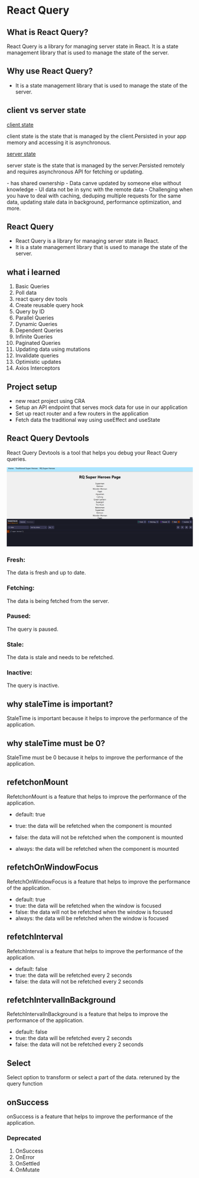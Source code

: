 # React Query

## What is React Query?

React Query is a library for managing server state in React. It is a state management library that is used to manage the state of the server.

## Why use React Query?

- It is a state management library that is used to manage the state of the server.

## client vs server state

<u>client state</u>

<p>client state is the state that is managed by the client.Persisted in your app memory and accessing it is asynchronous.</p>

<u>server state</u>

<p>server state is the state that is managed by the server.Persisted remotely and requires asynchronous API for fetching or updating.</p>
- has shared ownership
- Data canve updated by someone else without knowledge
- UI data not be in sync with the remote data
- Challenging when you  have to deal with caching, deduping multiple requests for the same data, updating stale data in background, performance optimization, and more.

## React Query

- React Query is a library for managing server state in React.
- It is a state management library that is used to manage the state of the server.

## what i learned

<ol>
    <li>Basic Queries</li>
    <li>Poll data</li>
    <li>react query dev tools</li>
    <li>Create reusable query hook</li>
    <li>Query by ID</li>
    <li>Parallel Queries</li>
    <li>Dynamic Queries</li>
    <li>Dependent Queries</li>
    <li>Infinite Queries</li>
    <li>Paginated Queries</li>
    <li>Updating data using mutations</li>
    <li>Invalidate queries</li>
    <li>Optimistic updates</li>
    <li>Axios Interceptors</li>
</ol>

## Project setup

- new react project using CRA
- Setup an API endpoint that serves mock data for use in our application
- Set up react router and a few routers in the application
- Fetch data the traditional way using useEffect and useState

## React Query Devtools

<p>React Query Devtools is a tool that helps you debug your React Query queries.</p>

![QueryDevtools.png](QueryDevtools.png)

### Fresh:

<p>The data is fresh and up to date.</p>

### Fetching:

<p>The data is being fetched from the server.</p>

### Paused:

<p>The query is paused.</p>

### Stale:

<p>The data is stale and needs to be refetched.</p>

### Inactive:

<p>The query is inactive.</p>

## why staleTime is important?

<p>StaleTime is important because it helps to improve the performance of the application.</p>

## why staleTime must be 0?

<p>StaleTime must be 0 because it helps to improve the performance of the application.</p>

## refetchonMount

<p>RefetchonMount is a feature that helps to improve the performance of the application.</p>

- default: true

- true: the data will be refetched when the component is mounted
- false: the data will not be refetched when the component is mounted
- always: the data will be refetched when the component is mounted

## refetchOnWindowFocus

<p>RefetchOnWindowFocus is a feature that helps to improve the performance of the application.</p>

- default: true
- true: the data will be refetched when the window is focused
- false: the data will not be refetched when the window is focused
- always: the data will be refetched when the window is focused

## refetchInterval

<p>RefetchInterval is a feature that helps to improve the performance of the application.</p>

- default: false
- true: the data will be refetched every 2 seconds
- false: the data will not be refetched every 2 seconds

## refetchIntervalInBackground

<p>RefetchIntervalInBackground is a feature that helps to improve the performance of the application.</p>

- default: false
- true: the data will be refetched every 2 seconds
- false: the data will not be refetched every 2 seconds



## Select 

<p>Select option to transform or select a part of the data. reteruned by the query function </p>

## onSuccess

<p>onSuccess is a feature that helps to improve the performance of the application.</p>

### Deprecated
1. OnSuccess
2. OnError
3. OnSettled
4. OnMutate

